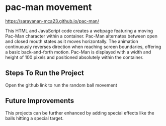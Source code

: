 # pac-man movement
 https://saravanan-mca23.github.io/pac-man/

This HTML and JavaScript code creates a webpage featuring a moving Pac-Man character within a container. Pac-Man alternates between open and closed mouth states as it moves horizontally. The animation continuously reverses direction when reaching screen boundaries, offering a basic back-and-forth motion. Pac-Man is displayed with a width and height of 100 pixels and positioned absolutely within the container.

## Steps To Run the Project
Open the github link to run the random ball movement

## Future Improvements
This projects can be further enhanced by adding special effects like the balls hitting a special target.
